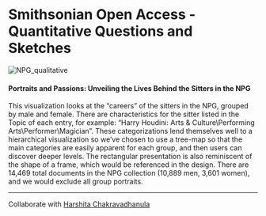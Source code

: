 <h1> Smithsonian Open Access - Quantitative Questions and Sketches </h1>

![NPG_qualitative](https://github.com/user-attachments/assets/5758f35c-c214-4903-a209-91a9856dba0f)
<h4>Portraits and Passions: Unveiling the Lives Behind the Sitters in the NPG</h4>
<p>
This visualization looks at the “careers” of the sitters in the NPG, grouped by male and female. There are characteristics for the sitter listed in the Topic of each entry, for example: “Harry Houdini: Arts & Culture\Performing Arts\Performer\Magician”. These categorizations lend themselves well to a hierarchical visualization so we’ve chosen to use a tree-map so that the main categories are easily apparent for each group, and then users can discover deeper levels. The rectangular presentation is also reminiscent of the shape of a frame, which would be referenced in the design. There are 14,469 total documents in the NPG collection (10,889 men, 3,601 women), and we would exclude all group portraits.
</p>



-----------------------------------
Collaborate with [Harshita Chakravadhanula](https://github.com/hushbrush)

